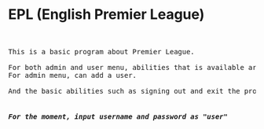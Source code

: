 # EPL (English Premier League)

<pre>
<div class="container">
<div class="wrap">
This is a basic program about Premier League.

For both admin and user menu, abilities that is available are Match Entry, Match Recall, Point Table (League Table), and Club Details
For admin menu, can add a user.

And the basic abilities such as signing out and exit the program.

<h5><i>For the moment, input username and password as "user"</i></h><br/>
</div>
</div>
</pre>

